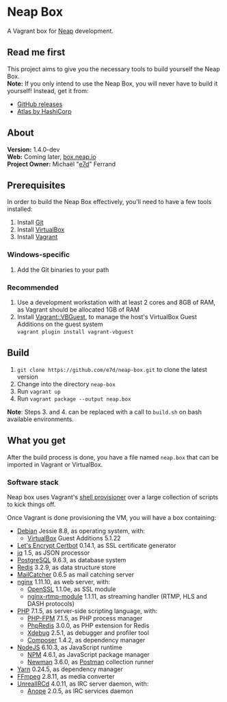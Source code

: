 # Neap Box

A Vagrant box for [Neap](https://github.com/e7d/neap) development.

## Read me first

This project aims to give you the necessary tools to build yourself the Neap Box.  
**Note:** If you only intend to use the Neap Box, you will never have to build it yourself! Instead, get it from:
* [GitHub releases](https://github.com/e7d/neap-box/releases)
* [Atlas by HashiCorp](https://atlas.hashicorp.com/e7d/boxes/neap-box)

## About

**Version:** 1.4.0-dev  
**Web:** Coming later, [box.neap.io](http://box.neap.io)  
**Project Owner:** Michaël "[e7d](https://github.com/e7d)" Ferrand

## Prerequisites

In order to build the Neap Box effectively, you'll need to have a few tools installed:

1. Install [Git](https://git-scm.com)
2. Install [VirtualBox](http://virtualbox.org)
3. Install [Vagrant](http://vagrantup.com)

### Windows-specific ###

1. Add the Git binaries to your path

### Recommended

1. Use a development workstation with at least 2 cores and 8GB of RAM, as Vagrant should be allocated 1GB of RAM
2. Install [Vagrant::VBGuest](https://github.com/dotless-de/vagrant-vbguest), to manage the host's VirtualBox Guest Additions on the guest system  
`vagrant plugin install vagrant-vbguest`

## Build ##

1. `git clone https://github.com/e7d/neap-box.git` to clone the latest version
2. Change into the directory `neap-box`
3. Run `vagrant up`
4. Run `vagrant package --output neap.box`

**Note**: Steps 3. and 4. can be replaced with a call to `build.sh` on bash available environments.

## What you get ##

After the build process is done, you have a file named `neap.box` that can be imported in Vagrant or VirtualBox.

### Software stack ###

Neap box uses Vagrant's [shell provisioner](https://docs.vagrantup.com/v2/provisioning/shell.html) over a large collection of scripts to kick things off.

Once Vagrant is done provisioning the VM, you will have a box containing:

* [Debian](https://www.debian.org/) Jessie 8.8, as operating system, with:
    * [VirtualBox](https://www.virtualbox.org/) Guest Additions 5.1.22
* [Let's Encrypt Certbot](https://certbot.eff.org/) 0.14.1, as SSL certificate generator
* [jq](https://stedolan.github.io/jq/) 1.5, as JSON processor
* [PostgreSQL](http://www.postgresql.org/) 9.6.3, as database system
* [Redis](http://redis.io/) 3.2.9, as data structure store
* [MailCatcher](https://mailcatcher.me/) 0.6.5 as mail catching server
* [nginx](http://nginx.org/) 1.11.10, as web server, with:
    * [OpenSSL](https://www.openssl.org/) 1.1.0e, as SSL module
    * [nginx-rtmp-module](https://github.com/arut/nginx-rtmp-module) 1.1.11, as streaming handler (RTMP, HLS and DASH protocols)
* [PHP](http://php.net/) 7.1.5, as server-side scripting language, with:
    * [PHP-FPM](http://php-fpm.org/) 7.1.5, as PHP process manager
    * [PhpRedis](https://github.com/phpredis/phpredis) 3.0.0, as PHP extension for Redis
    * [Xdebug](http://xdebug.org/) 2.5.1, as debugger and profiler tool
    * [Composer](https://getcomposer.org/) 1.4.2, as dependency manager
* [NodeJS](https://nodejs.org/) 6.10.3, as JavaScript runtime
    * [NPM](https://www.npmjs.com/) 4.6.1, as JavaScript package manager
    * [Newman](https://github.com/postmanlabs/newman) 3.6.0, as [Postman](http://getpostman.com/) collection runner
* [Yarn](https://yarnpkg.com/) 0.24.5, as dependency manager
* [FFmpeg](https://www.ffmpeg.org/) 2.8.11, as media converter
* [UnrealIRCd](https://www.unrealircd.org/) 4.0.11, as IRC server daemon, with:
    * [Anope](https://www.anope.org/) 2.0.5, as IRC services daemon
